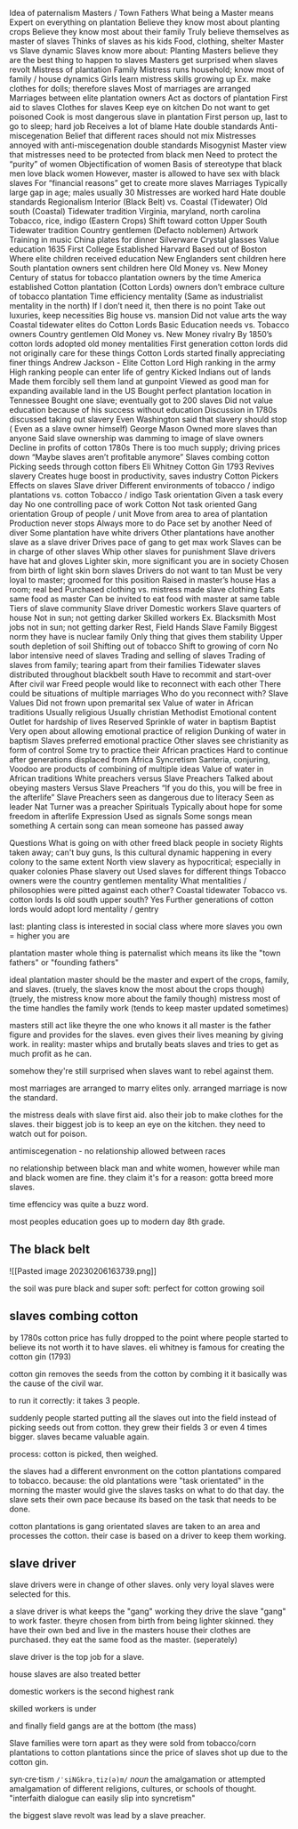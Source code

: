 Idea of paternalism
Masters / Town Fathers
What being a Master means
Expert on everything on plantation
Believe they know most about planting crops
Believe they know most about their family
Truly believe themselves as master of slaves
Thinks of slaves as his kids
Food, clothing, shelter
Master vs Slave dynamic
Slaves know more about:
 Planting
Masters believe they are the best thing to happen to slaves
Masters get surprised when slaves revolt
Mistress of plantation
Family
Mistress runs household; know most of family / house dynamics
Girls learn mistress skills growing up
Ex. make clothes for dolls; therefore slaves
Most of marriages are arranged
Marriages between elite plantation owners
Act as doctors of plantation
First aid to slaves
Clothes for slaves
Keep eye on kitchen
Do not want to get poisoned
Cook is most dangerous slave in plantation
First person up, last to go to sleep; hard job
Receives a lot of blame
Hate double standards
Anti-miscegenation 
Belief that different races should not mix
Mistresses annoyed with anti-miscegenation double standards
Misogynist Master view that mistresses need to be protected from black men
Need to protect the “purity” of women
Objectification of women 
Basis of stereotype that black men love black women
However, master is allowed to have sex with black slaves
For “financial reasons” get to create more slaves
Marriages 
Typically large gap in age; males usually 30
Mistresses are worked hard
Hate double standards
Regionalism 
Interior (Black Belt) vs. Coastal (Tidewater)
Old south (Coastal) Tidewater tradition
Virginia, maryland, north carolina
Tobacco, rice, indigo (Eastern Crops)
Shift toward cotton
Upper South
Tidewater tradition
Country gentlemen (Defacto noblemen)
Artwork
Training in music
China plates for dinner
Silverware
Crystal glasses
Value education
1635 First College Established Harvard
Based out of Boston
Where elite children received education
New Englanders sent children here
South plantation owners sent children here
Old Money vs. New Money
Century of status for tobacco plantation owners by the time America established
Cotton plantation (Cotton Lords) owners don’t embrace culture of tobacco plantation
Time efficiency mentality (Same as industrialist mentality in the north)
If I don’t need it, then there is no point 
Take out luxuries, keep necessities
Big house vs. mansion
Did not value arts the way Coastal tidewater elites do 
Cotton Lords Basic Education needs vs. Tobacco owners Country gentlemen
Old Money vs. New Money rivalry
By 1850’s cotton lords adopted old money mentalities
First generation cotton lords did not originally care for these things
Cotton Lords started finally appreciating finer things
Andrew Jackson - Elite Cotton Lord
High ranking in the army
High ranking people can enter life of gentry
Kicked Indians out of lands
Made them forcibly sell them land at gunpoint
Viewed as good man for expanding available land in the US
Bought perfect plantation location in Tennessee
Bought one slave; eventually got to 200 slaves 
Did not value education because of his success without education
Discussion in 1780s discussed taking out slavery
Even Washington said that slavery should stop ( Even as a slave owner himself)
George Mason
Owned more slaves than anyone 
Said slave ownership was damming to image of slave owners
Decline in profits of cotton 1780s
There is too much supply; driving prices down
“Maybe slaves aren’t profitable anymore”
Slaves combing cotton
Picking seeds through cotton fibers
Eli Whitney Cotton Gin 1793
Revives slavery
Creates huge boost in productivity, saves industry
Cotton Pickers
Effects on slaves
Slave driver
Different environments of tobacco / indigo plantations vs. cotton
Tobacco / indigo
Task orientation
Given a task every day
No one controlling pace of work
Cotton
Not task oriented
Gang orientation
Group of people / unit
Move from area to area of plantation
Production never stops
Always more to do
Pace set by another
Need of diver
Some plantation have white drivers
Other plantations have another slave as a slave driver
Drives pace of gang to get max work
Slaves can be in charge of other slaves
Whip other slaves for punishment
Slave drivers have hat and gloves
Lighter skin, more significant you are in society
Chosen from birth of light skin born slaves
Drivers do not want to tan
Must be very loyal to master; groomed for this position
Raised in master’s house
Has a room; real bed
Purchased clothing vs. mistress made slave clothing
Eats same food as master
Can be invited to eat food with master at same table
Tiers of slave community
Slave driver
Domestic workers
Slave quarters of house
Not in sun; not getting darker
Skilled workers
Ex. Blacksmith
Most jobs not in sun; not getting darker
Rest, Field Hands
Slave Family
Biggest norm they have is nuclear family
Only thing that gives them stability
Upper south depletion of soil
Shifting out of tobacco
Shift to growing of corn
No labor intensive need of slaves
Trading and selling of slaves
Trading of slaves from family; tearing apart from their families
Tidewater slaves distributed throughout blackbelt south
Have to recommit and start-over
After civil war
Freed people would like to reconnect with each other
There could be situations of multiple marriages 
Who do you reconnect with?
Slave Values
Did not frown upon premarital sex 
Value of water in African traditions
Usually religious
Usually christian
Methodist 
Emotional content
Outlet for hardship of lives
Reserved
Sprinkle of water in baptism
Baptist
Very open about allowing emotional practice of religion
Dunking of water in baptism
Slaves preferred emotional practice
Other slaves see christianity as form of control
Some try to practice their African practices
Hard to continue after generations displaced from Africa
Syncretism
Santeria, conjuring, Voodoo are products of combining of multiple ideas 
Value of water in African traditions
White preachers versus Slave Preachers
Talked about obeying masters
Versus Slave Preachers
 “If you do this, you will be free in the afterlife”
Slave Preachers 
seen as dangerous due to 
literacy
Seen as leader
Nat Turner was a preacher
Spirituals
Typically about hope for some freedom in afterlife
Expression
Used as signals Some songs mean something
A certain song can mean someone has passed away 

Questions
What is going on with other freed black people in society
Rights taken away; can't buy guns, 
Is this cultural dynamic happening in every colony to the same extent
North view slavery as hypocritical; especially in quaker colonies
Phase slavery out
Used slaves for different things
Tobacco owners were the country gentlemen mentality
What mentalities / philosophies were pitted against each other?
Coastal tidewater Tobacco vs. cotton lords 
Is old south upper south? Yes
Further generations of cotton lords would adopt lord mentality / gentry





last: planting class is interested in social class where more slaves you own = higher you are

plantation master
whole thing is paternalist which means its like the "town fathers" or "founding fathers"

ideal plantation master should be the master and expert of the crops, family, and slaves.
(truely, the slaves know the most about the crops though)
(truely, the mistress know more about the family though)
mistress most of the time handles the family work (tends to keep master updated sometimes)

masters still act like theyre the one who knows it all
master is the father figure and provides for the slaves. even gives their lives meaning by giving work.
in reality: master whips and brutally beats slaves and tries to get as much profit as he can.

somehow they're still surprised when slaves want to rebel against them.

most marriages are arranged to marry elites only.
arranged marriage is now the standard.

the mistress deals with slave first aid. also their job to make clothes for the slaves. their biggest job is to keep an eye on the kitchen. they need to watch out for poison. 

antimiscegenation - no relationship allowed between races

no relationship between black man and white women, however while man and black women are fine.
they claim it's for a reason: gotta breed more slaves.




time effencicy was quite a buzz word.

most peoples education goes up to modern day 8th grade.

## The black belt
![[Pasted image 20230206163739.png]]

the soil was pure black and super soft: perfect for cotton growing soil

## slaves combing cotton


by 1780s cotton price has fully dropped to the point where people started to believe its not worth it to have slaves. 
eli whitney is famous for creating the cotton gin (1793)

cotton gin removes the seeds from the cotton by combing it
it basically was the cause of the civil war.

to run it correctly: it takes 3 people.

suddenly people started putting all the slaves out into the field instead of picking seeds out from cotton. they grew their fields 3 or even 4 times bigger. slaves became valuable again. 

process:
cotton is picked, then weighed.

the slaves had a different envronment on the cotton plantations compared to tobacco.
because: the old plantations were "task orientated"
in the morning the master would give the slaves tasks on what to do that day.
the slave sets their own pace because its based on the task that needs to be done.

cotton plantations is gang orientated
slaves are taken to an area and processes the cotton.
their case is based on a driver to keep them working.

## slave driver
slave drivers were in change of other slaves. only very loyal slaves were selected for this.

a slave driver is what keeps the "gang" working
they drive the slave "gang" to work faster.
theyre chosen from birth from being lighter skinned.
they have their own bed and live in the masters house
their clothes are purchased.
they eat the same food as the master. (seperately)

slave driver is the top job for a slave.

house slaves are also treated better

domestic workers is the second highest rank

skilled workers is under

and finally field gangs are at the bottom (the mass)

Slave families were torn apart as they were sold from tobacco/corn plantations to cotton plantations since the price of slaves shot up due to the cotton gin.

syn·cre·tism
`/ˈsiNGkrəˌtiz(ə)m/`
*noun*
the amalgamation or attempted amalgamation of different religions, cultures, or schools of thought.
"interfaith dialogue can easily slip into syncretism"

the biggest slave revolt was lead by a slave preacher.
